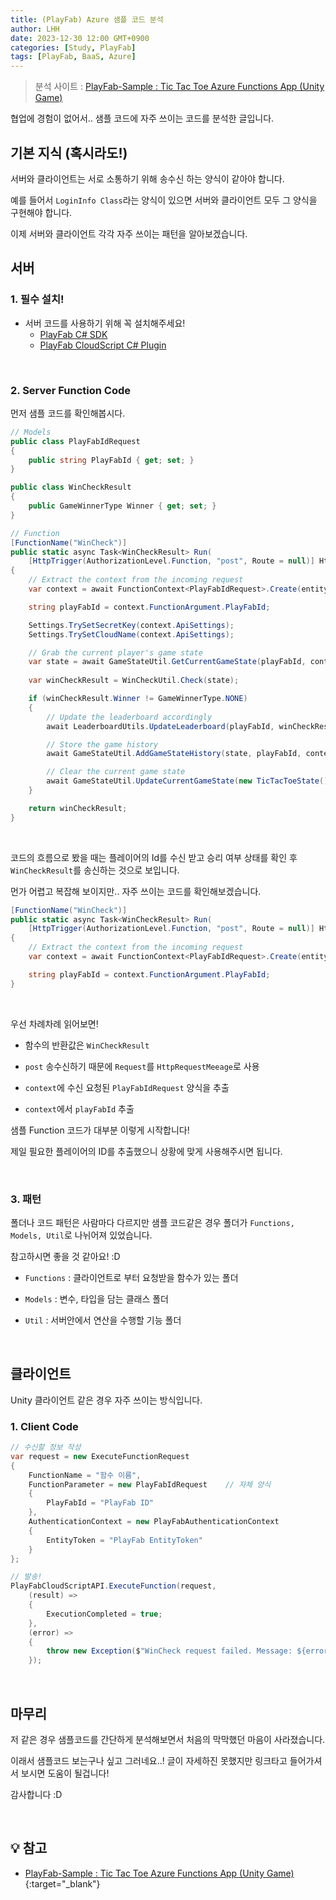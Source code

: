 ```yaml
---
title: (PlayFab) Azure 샘플 코드 분석
author: LHH
date: 2023-12-30 12:00 GMT+0900
categories: [Study, PlayFab]
tags: [PlayFab, BaaS, Azure]
---
```


> 분석 사이트 : [PlayFab-Sample : Tic Tac Toe Azure Functions App (Unity Game)](https://github.com/PlayFab/PlayFab-Samples/blob/master/Samples/CSharp/AzureFunctions/TicTacToeFunctions/README.md)

협업에 경험이 없어서.. 샘플 코드에 자주 쓰이는 코드를 분석한 글입니다.

## 기본 지식 (혹시라도!)
서버와 클라이언트는 서로 소통하기 위해 송수신 하는 양식이 같아야 합니다.

예를 들어서 `LoginInfo Class`라는 양식이 있으면 서버와 클라이언트 모두 그 양식을 구현해야 합니다.

이제 서버와 클라이언트 각각 자주 쓰이는 패턴을 알아보겠습니다.

## 서버
### 1. 필수 설치!
- 서버 코드를 사용하기 위해 꼭 설치해주세요!
    - [PlayFab C# SDK](https://www.nuget.org/packages/PlayFabAllSDK/)
    - [PlayFab CloudScript C# Plugin](https://www.nuget.org/packages/PlayFabCloudScriptPlugin/)

<br>

### 2. Server Function Code
먼저 샘플 코드를 확인해봅시다.
```cs
// Models
public class PlayFabIdRequest
{
    public string PlayFabId { get; set; }
}

public class WinCheckResult
{
    public GameWinnerType Winner { get; set; }
}

// Function
[FunctionName("WinCheck")]
public static async Task<WinCheckResult> Run(
    [HttpTrigger(AuthorizationLevel.Function, "post", Route = null)] HttpRequestMessage entityRequest, ILogger log)
{
    // Extract the context from the incoming request
    var context = await FunctionContext<PlayFabIdRequest>.Create(entityRequest);

    string playFabId = context.FunctionArgument.PlayFabId;

    Settings.TrySetSecretKey(context.ApiSettings);
    Settings.TrySetCloudName(context.ApiSettings);

    // Grab the current player's game state
    var state = await GameStateUtil.GetCurrentGameState(playFabId, context.ApiSettings, context.AuthenticationContext);
    
    var winCheckResult = WinCheckUtil.Check(state);

    if (winCheckResult.Winner != GameWinnerType.NONE)
    {
        // Update the leaderboard accordingly
        await LeaderboardUtils.UpdateLeaderboard(playFabId, winCheckResult.Winner);

        // Store the game history
        await GameStateUtil.AddGameStateHistory(state, playFabId, context.ApiSettings, context.AuthenticationContext);

        // Clear the current game state
        await GameStateUtil.UpdateCurrentGameState(new TicTacToeState(), playFabId, context.ApiSettings, context.AuthenticationContext);
    }

    return winCheckResult;
}
```
<br>

코드의 흐름으로 봤을 때는 플레이어의 Id를 수신 받고 승리 여부 상태를 확인 후 `WinCheckResult`를 송신하는 것으로 보입니다.

먼가 어렵고 복잡해 보이지만.. 자주 쓰이는 코드를 확인해보겠습니다.

```cs
[FunctionName("WinCheck")]
public static async Task<WinCheckResult> Run(
    [HttpTrigger(AuthorizationLevel.Function, "post", Route = null)] HttpRequestMessage entityRequest, ILogger log)
{
    // Extract the context from the incoming request
    var context = await FunctionContext<PlayFabIdRequest>.Create(entityRequest);

    string playFabId = context.FunctionArgument.PlayFabId;
}
```
<br>

우선 차례차례 읽어보면! 
- 함수의 반환값은 `WinCheckResult`

- `post` 송수신하기 때문에 `Request`를 `HttpRequestMeeage`로 사용

- `context`에 수신 요청된 `PlayFabIdRequest` 양식을 추출

- `context`에서 `playFabId` 추출

샘플 Function 코드가 대부분 이렇게 시작합니다!

제일 필요한 플레이어의 ID를 추출했으니 상황에 맞게 사용해주시면 됩니다.

<br>

### 3. 패턴
폴더나 코드 패턴은 사람마다 다르지만 샘플 코드같은 경우 폴더가 `Functions, Models, Util`로 나뉘어져 있었습니다.

참고하시면 좋을 것 같아요! :D
- `Functions` : 클라이언트로 부터 요청받을 함수가 있는 폴더

- `Models` : 변수, 타입을 담는 클래스 폴더

- `Util` : 서버안에서 연산을 수행할 기능 폴더

<br>

## 클라이언트
Unity 클라이언트 같은 경우 자주 쓰이는 방식입니다.

### 1. Client Code
```cs
// 수신할 정보 작성
var request = new ExecuteFunctionRequest
{
    FunctionName = "함수 이름",
    FunctionParameter = new PlayFabIdRequest    // 자체 양식
    {
        PlayFabId = "PlayFab ID"
    },
    AuthenticationContext = new PlayFabAuthenticationContext
    {
        EntityToken = "PlayFab EntityToken"
    }
};

// 발송!
PlayFabCloudScriptAPI.ExecuteFunction(request,
    (result) =>
    {
        ExecutionCompleted = true;
    },
    (error) =>
    {
        throw new Exception($"WinCheck request failed. Message: ${error.ErrorMessage}, Code: ${error.HttpCode}");
    });
```

<br>

## 마무리
저 같은 경우 샘플코드를 간단하게 분석해보면서 처음의 막막했던 마음이 사라졌습니다. 

이래서 샘플코드 보는구나 싶고 그러네요..! 글이 자세하진 못했지만 링크타고 들어가셔서 보시면 도움이 될겁니다!

감사합니다 :D

<br>

## 💡 참고
- [PlayFab-Sample : Tic Tac Toe Azure Functions App (Unity Game)](https://github.com/PlayFab/PlayFab-Samples/blob/master/Samples/CSharp/AzureFunctions/TicTacToeFunctions/README.md){:target="_blank"}